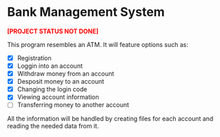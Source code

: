 # Bank Management System

<span style="color:red">**[PROJECT STATUS NOT DONE]**</span>

This program resembles an ATM. It will feature options such as:

- [x] Registration
- [x] Loggin into an account
- [x] Withdraw money from an account
- [x] Desposit money to an account
- [x] Changing the login code
- [x] Viewing account information
- [ ] Transferring money to another account

All the information will be handled by creating files for each account and reading the needed data from it.
